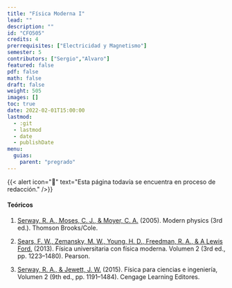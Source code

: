 ```yaml
---
title: "Física Moderna I"
lead: ""
description: ""
id: "CFO505"
credits: 4
prerrequisites: ["Electricidad y Magnetismo"]
semester: 5
contributors: ["Sergio","Alvaro"]
featured: false
pdf: false
math: false
draft: false
weight: 505
images: []
toc: true
date: 2022-02-01T15:00:00
lastmod:
  - :git
  - lastmod
  - date
  - publishDate
menu:
  guias:
    parent: "pregrado"
---
```


{{< alert icon="🔔" text="Esta página todavía se encuentra en proceso de redacción." />}}

#### Teóricos

1. [Serway, R. A., Moses, C. J., & Moyer, C. A.](https://drive.google.com/file/d/1NK2JkAwyXZlJpwmoCOw-UUEBr-VF1Ots/view?usp=sharing) (2005). Modern physics (3rd ed.). Thomson Brooks/Cole.

2. [Sears, F. W., Zemansky, M. W., Young, H. D., Freedman, R. A., & A Lewis Ford.](https://drive.google.com/file/d/1UL5N5tOzg7CX_hqzdJ27o5u6Tqovkd_6/view?usp=sharing) (2013). Física universitaria con física moderna. Volumen 2 (3rd ed., pp. 1223–1480). Pearson.

3. [Serway, R. A., & Jewett, J. W.](https://drive.google.com/file/d/1ZjoDzDg7b8FhaFvluNsPcM8p3erUGb4j/view?usp=sharing) (2015). Física para ciencias e ingeniería, Volumen 2 (9th ed., pp. 1191–1484). Cengage Learning Editores.
